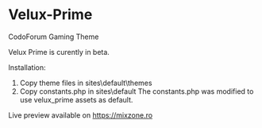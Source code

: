 # Velux-Prime
CodoForum Gaming Theme

Velux Prime is curently in beta. 

Installation: 
1. Copy theme files in sites\default\themes
2. Copy constants.php in sites\default
The constants.php was modified to use velux_prime assets as default.

Live preview available on https://mixzone.ro

